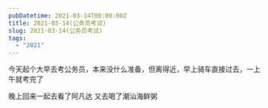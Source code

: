 ```yaml
---
pubDatetime: 2021-03-14T00:00:00Z
title: 2021-03-14(公务员考试)
slug: 2021-03-14(公务员考试)
tags:
  - "2021"
---
```


今天起个大早去考公务员，本来没什么准备，但离得近，早上骑车直接过去，一上午就考完了

晚上回来一起去看了阿凡达
又去喝了潮汕海鲜粥
